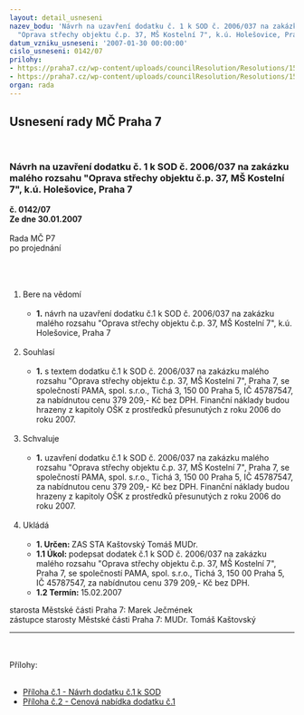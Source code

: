 ```yaml
---
layout: detail_usneseni
nazev_bodu: 'Návrh na uzavření dodatku č. 1 k SOD č. 2006/037 na zakázku malého rozsahu
  "Oprava střechy objektu č.p. 37, MŠ Kostelní 7", k.ú. Holešovice, Praha 7 '
datum_vzniku_usneseni: '2007-01-30 00:00:00'
cislo_usneseni: 0142/07
prilohy:
- https://praha7.cz/wp-content/uploads/councilResolution/Resolutions/15749/6-n%c3%a1vrh_dod.%c4%8d.1_sod.doc
- https://praha7.cz/wp-content/uploads/councilResolution/Resolutions/15749/6-cena.pdf
organ: rada
---
```

<div id="ucUsn_pList" class="usn">
	<span><h2>Usnesení rady MČ Praha 7 </h2>
<br></span><div class="standBody">
<span><h3>Návrh na uzavření dodatku č. 1 k SOD č. 2006/037 na zakázku malého rozsahu "Oprava střechy objektu č.p. 37, MŠ Kostelní 7", k.ú. Holešovice, Praha 7 </h3></span><div class="center">
		<strong>č. 0142/07</strong><br>
	</div>
<div class="center">
		<strong>Ze dne 30.01.2007</strong><br><br>
	</div>Rada MČ P7<br>po projednání<br><br><br><ol>
<br><li>Bere na vědomí<br><ul>
<br><li>
<strong>1.</strong> návrh na uzavření dodatku č.1 k SOD č. 2006/037 na zakázku malého rozsahu "Oprava střechy objektu č.p. 37, MŠ Kostelní 7", k.ú. Holešovice, Praha 7 </li>
</ul>
<br>
</li>
<li>Souhlasí<br><ul>
<br><li>
<strong>1.</strong> s textem dodatku č.1 k SOD č. 2006/037 na zakázku malého rozsahu "Oprava střechy objektu č.p. 37, MŠ Kostelní 7", Praha 7, se společností PAMA, spol. s.r.o., Tichá 3, 150 00 Praha 5, IČ 45787547, za nabídnutou cenu 379 209,- Kč bez DPH. Finanční náklady budou hrazeny z kapitoly OŠK z prostředků přesunutých z roku 2006 do roku 2007. </li>
</ul>
<br>
</li>
<li>Schvaluje<br><ul>
<br><li>
<strong>1.</strong> uzavření dodatku č.1 k SOD č. 2006/037 na zakázku malého rozsahu "Oprava střechy objektu č.p. 37, MŠ Kostelní 7", Praha 7, se společností PAMA, spol. s.r.o., Tichá 3, 150 00 Praha 5, IČ 45787547, za nabídnutou cenu 379 209,- Kč bez DPH. Finanční náklady budou hrazeny z kapitoly OŠK z prostředků přesunutých z roku 2006 do roku 2007. </li>
</ul>
<br>
</li>
<li>Ukládá<br><ul>
<br><li>
<strong>1. Určen: </strong>ZAS STA Kaštovský Tomáš MUDr.<br>
</li>
<li>
<strong>1.1 Úkol: </strong>podepsat dodatek č.1 k SOD č. 2006/037 na zakázku malého rozsahu "Oprava střechy objektu č.p. 37, MŠ Kostelní 7", Praha 7, se společností PAMA, spol. s.r.o., Tichá 3, 150 00 Praha 5, IČ 45787547, za nabídnutou cenu 379 209,- Kč bez DPH. <br>
</li>
<li>
<strong>1.2 Termín: </strong>15.02.2007</li>
</ul>
</li>
</ol>starosta Městské části Praha 7: Marek Ječmének<br>zástupce starosty Městské části Praha 7: MUDr. Tomáš Kaštovský <br><hr>
<br><br>Přílohy: <br><ul>
<br><li>
<a href="/zdroj.aspx?typ=4&amp;id=11305&amp;sh=97266910" target="_blank" title="soubor (.doc 46 kb)-nové okno">Příloha č.1 - Návrh dodatku č.1 k SOD</a> <br>
</li>
<li>
<a href="/zdroj.aspx?typ=4&amp;id=11306&amp;sh=-1713392866" target="_blank" title="soubor (.pdf 647,4 kb)-nové okno">Příloha č.2 - Cenová nabídka dodatku č.1</a> </li>
</ul>
</div>
</div>